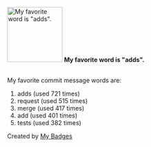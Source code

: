 <img src="https://my-badges.github.io/my-badges/favorite-word.png" alt="My favorite word is &quot;adds&quot;." title="My favorite word is &quot;adds&quot;." width="128">
<strong>My favorite word is &quot;adds&quot;.</strong>
<br><br>

My favorite commit message words are:

1. adds (used 721 times)
2. request (used 515 times)
3. merge (used 417 times)
4. add (used 401 times)
5. tests (used 382 times)


Created by <a href="https://github.com/my-badges/my-badges">My Badges</a>